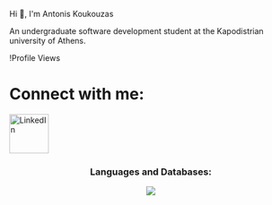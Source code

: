 Hi 👋, I'm Antonis Koukouzas

An undergraduate software development student at the Kapodistrian university of Athens.

!Profile Views

# Connect with me:
[<img align="left" alt="LinkedIn" width="70px" src="https://cdn-icons-png.flaticon.com/512/174/174857.png" />][linkedin]

<br clear="left"/>

[linkedin]: https://www.linkedin.com/in/antonis-koukouzas-39a2a3285/

 <h3 align="center">Languages and Databases:</h3>
<p align="center">
    <img src="https://skillicons.dev/icons?i=js,cpp,c,html,css,react,mongodb,postgres,java,sql,bash" />
</p>


<br clear="left"/>
